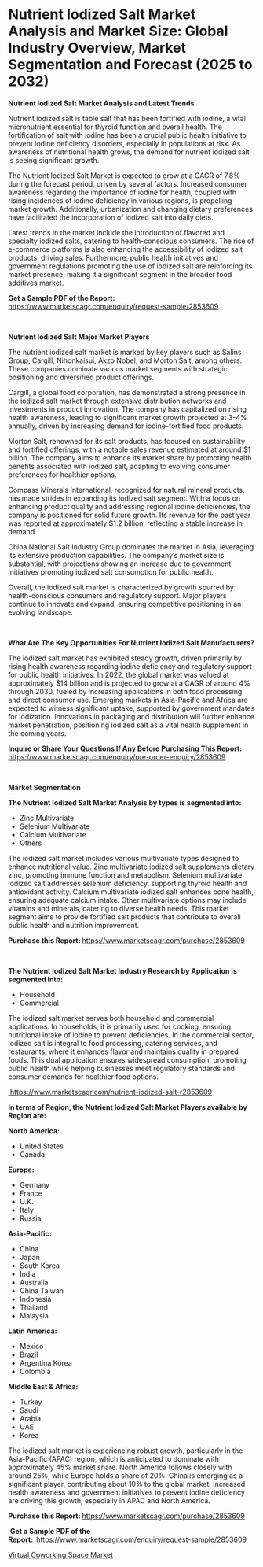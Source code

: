 <p><h1>Nutrient Iodized Salt Market Analysis and Market Size: Global Industry Overview, Market Segmentation and Forecast (2025 to 2032)</h1></p><p><strong>Nutrient Iodized Salt Market Analysis and Latest Trends</strong></p>
<p><p>Nutrient iodized salt is table salt that has been fortified with iodine, a vital micronutrient essential for thyroid function and overall health. The fortification of salt with iodine has been a crucial public health initiative to prevent iodine deficiency disorders, especially in populations at risk. As awareness of nutritional health grows, the demand for nutrient iodized salt is seeing significant growth.</p><p>The Nutrient Iodized Salt Market is expected to grow at a CAGR of 7.8% during the forecast period, driven by several factors. Increased consumer awareness regarding the importance of iodine for health, coupled with rising incidences of iodine deficiency in various regions, is propelling market growth. Additionally, urbanization and changing dietary preferences have facilitated the incorporation of iodized salt into daily diets.</p><p>Latest trends in the market include the introduction of flavored and specialty iodized salts, catering to health-conscious consumers. The rise of e-commerce platforms is also enhancing the accessibility of iodized salt products, driving sales. Furthermore, public health initiatives and government regulations promoting the use of iodized salt are reinforcing its market presence, making it a significant segment in the broader food additives market.</p></p>
<p><strong>Get a Sample PDF of the Report:&nbsp;</strong> <a href="https://www.marketscagr.com/enquiry/request-sample/2853609?utm_campaign=3127&utm_medium=2&utm_source=Github&utm_content=ia&utm_term=12032025&utm_id=nutrient-iodized-salt">https://www.marketscagr.com/enquiry/request-sample/2853609</a></p>
<p>&nbsp;</p>
<p><strong>Nutrient Iodized Salt Major Market Players</strong></p>
<p><p>The nutrient iodized salt market is marked by key players such as Salins Group, Cargill, Nihonkaisui, Akzo Nobel, and Morton Salt, among others. These companies dominate various market segments with strategic positioning and diversified product offerings. </p><p>Cargill, a global food corporation, has demonstrated a strong presence in the iodized salt market through extensive distribution networks and investments in product innovation. The company has capitalized on rising health awareness, leading to significant market growth projected at 3-4% annually, driven by increasing demand for iodine-fortified food products.</p><p>Morton Salt, renowned for its salt products, has focused on sustainability and fortified offerings, with a notable sales revenue estimated at around $1 billion. The company aims to enhance its market share by promoting health benefits associated with iodized salt, adapting to evolving consumer preferences for healthier options.</p><p>Compass Minerals International, recognized for natural mineral products, has made strides in expanding its iodized salt segment. With a focus on enhancing product quality and addressing regional iodine deficiencies, the company is positioned for solid future growth. Its revenue for the past year was reported at approximately $1.2 billion, reflecting a stable increase in demand.</p><p>China National Salt Industry Group dominates the market in Asia, leveraging its extensive production capabilities. The company’s market size is substantial, with projections showing an increase due to government initiatives promoting iodized salt consumption for public health.</p><p>Overall, the iodized salt market is characterized by growth spurred by health-conscious consumers and regulatory support. Major players continue to innovate and expand, ensuring competitive positioning in an evolving landscape.</p></p>
<p>&nbsp;</p>
<p><strong>What Are The Key Opportunities For Nutrient Iodized Salt Manufacturers?</strong></p>
<p><p>The iodized salt market has exhibited steady growth, driven primarily by rising health awareness regarding iodine deficiency and regulatory support for public health initiatives. In 2022, the global market was valued at approximately $14 billion and is projected to grow at a CAGR of around 4% through 2030, fueled by increasing applications in both food processing and direct consumer use. Emerging markets in Asia-Pacific and Africa are expected to witness significant uptake, supported by government mandates for iodization. Innovations in packaging and distribution will further enhance market penetration, positioning iodized salt as a vital health supplement in the coming years.</p></p>
<p><strong>Inquire or Share Your Questions If Any Before Purchasing This Report:</strong> <a href="https://www.marketscagr.com/enquiry/pre-order-enquiry/2853609?utm_campaign=3127&utm_medium=2&utm_source=Github&utm_content=ia&utm_term=12032025&utm_id=nutrient-iodized-salt">https://www.marketscagr.com/enquiry/pre-order-enquiry/2853609</a></p>
<p>&nbsp;</p>
<p><strong>Market Segmentation</strong></p>
<p><strong>The Nutrient Iodized Salt Market Analysis by types is segmented into:</strong></p>
<p><ul><li>Zinc Multivariate</li><li>Selenium Multivariate</li><li>Calcium Multivariate</li><li>Others</li></ul></p>
<p><p>The iodized salt market includes various multivariate types designed to enhance nutritional value. Zinc multivariate iodized salt supplements dietary zinc, promoting immune function and metabolism. Selenium multivariate iodized salt addresses selenium deficiency, supporting thyroid health and antioxidant activity. Calcium multivariate iodized salt enhances bone health, ensuring adequate calcium intake. Other multivariate options may include vitamins and minerals, catering to diverse health needs. This market segment aims to provide fortified salt products that contribute to overall public health and nutrition improvement.</p></p>
<p><strong>Purchase this Report:&nbsp;</strong><a href="https://www.marketscagr.com/purchase/2853609?utm_campaign=3127&utm_medium=2&utm_source=Github&utm_content=ia&utm_term=12032025&utm_id=nutrient-iodized-salt">https://www.marketscagr.com/purchase/2853609</a></p>
<p>&nbsp;</p>
<p><strong>The Nutrient Iodized Salt Market Industry Research by Application is segmented into:</strong></p>
<p><ul><li>Household</li><li>Commercial</li></ul></p>
<p><p>The iodized salt market serves both household and commercial applications. In households, it is primarily used for cooking, ensuring nutritional intake of iodine to prevent deficiencies. In the commercial sector, iodized salt is integral to food processing, catering services, and restaurants, where it enhances flavor and maintains quality in prepared foods. This dual application ensures widespread consumption, promoting public health while helping businesses meet regulatory standards and consumer demands for healthier food options.</p></p>
<p><a href="https://www.marketscagr.com/nutrient-iodized-salt-r2853609?utm_campaign=3127&utm_medium=2&utm_source=Github&utm_content=ia&utm_term=12032025&utm_id=nutrient-iodized-salt">&nbsp;https://www.marketscagr.com/nutrient-iodized-salt-r2853609</a></p>
<p><strong>In terms of Region, the Nutrient Iodized Salt Market Players available by Region are:</strong></p>
<p>
    <p> <strong> North America: </strong>
        <ul>
            <li>United States</li>
            <li>Canada</li>
        </ul>
        </p> 
    <p> <strong> Europe: </strong>
        <ul>
            <li>Germany</li>
            <li>France</li>
            <li>U.K.</li>
            <li>Italy</li>
            <li>Russia</li>
        </ul>
        </p> 
    <p> <strong> Asia-Pacific: </strong>
        <ul>
            <li>China</li>
            <li>Japan</li>
            <li>South Korea</li>
            <li>India</li>
            <li>Australia</li>
            <li>China Taiwan</li>
            <li>Indonesia</li>
            <li>Thailand</li>
            <li>Malaysia</li>
        </ul>
        </p> 
    <p> <strong> Latin America: </strong>
        <ul>
            <li>Mexico</li>
            <li>Brazil</li>
            <li>Argentina Korea</li>
            <li>Colombia</li>
        </ul>
        </p> 
    <p> <strong> Middle East & Africa: </strong>
        <ul>
            <li>Turkey</li>
            <li>Saudi</li>
            <li>Arabia</li>
            <li>UAE</li>
            <li>Korea</li>
        </ul>
    </p>
    </p>
<p><p>The iodized salt market is experiencing robust growth, particularly in the Asia-Pacific (APAC) region, which is anticipated to dominate with approximately 45% market share. North America follows closely with around 25%, while Europe holds a share of 20%. China is emerging as a significant player, contributing about 10% to the global market. Increased health awareness and government initiatives to prevent iodine deficiency are driving this growth, especially in APAC and North America.</p></p>
<p><strong>Purchase this Report: </strong><a href="https://www.marketscagr.com/purchase/2853609?utm_campaign=3127&utm_medium=2&utm_source=Github&utm_content=ia&utm_term=12032025&utm_id=nutrient-iodized-salt">https://www.marketscagr.com/purchase/2853609</a></p>
<p>&nbsp;<strong>Get a Sample PDF of the Report:&nbsp;&nbsp;</strong><a href="https://www.marketscagr.com/enquiry/request-sample/2853609?utm_campaign=3127&utm_medium=2&utm_source=Github&utm_content=ia&utm_term=12032025&utm_id=nutrient-iodized-salt">https://www.marketscagr.com/enquiry/request-sample/2853609</a></p>
<p><strong></strong></p>
<p><p><a href="https://github.com/antonioc6hal/Market-Research-Report-List-1/blob/main/virtual-coworking-space-market.md?utm_campaign=3127&utm_medium=2&utm_source=Github&utm_content=ia&utm_term=12032025&utm_id=nutrient-iodized-salt">Virtual Coworking Space Market</a></p></p>